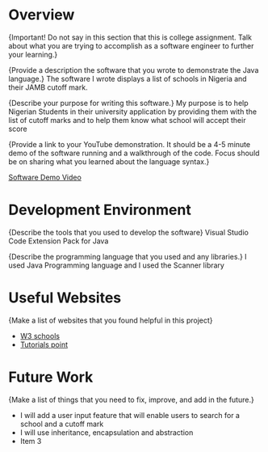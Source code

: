 # Overview

{Important!  Do not say in this section that this is college assignment.  Talk about what you are trying to accomplish as a software engineer to further your learning.}

{Provide a description the software that you wrote to demonstrate the Java language.}
The software I wrote displays a list of schools in Nigeria and their JAMB cutoff mark.

{Describe your purpose for writing this software.}
My purpose is to help Nigerian Students in their university application by providing them with the list of cutoff marks and to help them know what school will accept their score

{Provide a link to your YouTube demonstration.  It should be a 4-5 minute demo of the software running and a walkthrough of the code.  Focus should be on sharing what you learned about the language syntax.}

[Software Demo Video](https://youtu.be/X8GMPNTb8RY)

# Development Environment

{Describe the tools that you used to develop the software}
Visual Studio Code
Extension Pack for Java

{Describe the programming language that you used and any libraries.}
I used Java Programming language and I used the Scanner library

# Useful Websites


{Make a list of websites that you found helpful in this project}
* [W3 schools](https://www.w3schools.com/java/default.asp)
* [Tutorials point](https://www.tutorialspoint.com/java/in)

# Future Work

{Make a list of things that you need to fix, improve, and add in the future.}
* I will add a user input feature that will enable users to search for a school and a cutoff mark
* I will use inheritance, encapsulation and abstraction
* Item 3